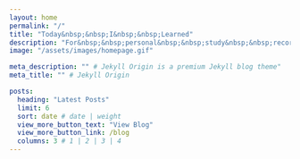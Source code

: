 ```yaml
---
layout: home
permalink: "/"
title: "Today&nbsp;&nbsp;I&nbsp;&nbsp;Learned"
description: "For&nbsp;&nbsp;personal&nbsp;&nbsp;study&nbsp;&nbsp;records."
image: "/assets/images/homepage.gif"

meta_description: "" # Jekyll Origin is a premium Jekyll blog theme"
meta_title: "" # Jekyll Origin

posts:
  heading: "Latest Posts"
  limit: 6
  sort: date # date | weight
  view_more_button_text: "View Blog"
  view_more_button_link: /blog
  columns: 3 # 1 | 2 | 3 | 4
---
```


